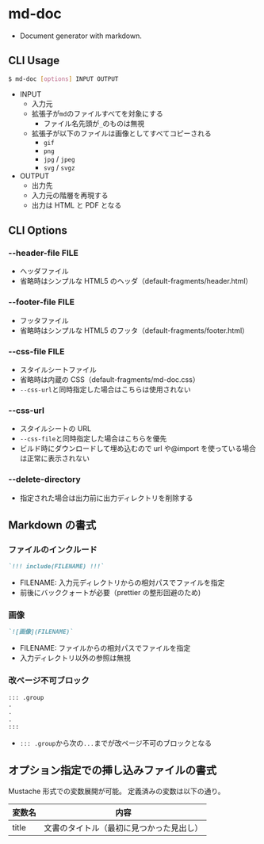 # md-doc

- Document generator with markdown.

## CLI Usage

```sh
$ md-doc [options] INPUT OUTPUT
```

- INPUT
  - 入力元
  - 拡張子が`md`のファイルすべてを対象にする
    - ファイル名先頭が`_`のものは無視
  - 拡張子が以下のファイルは画像としてすべてコピーされる
    - `gif`
    - `png`
    - `jpg` / `jpeg`
    - `svg` / `svgz`
- OUTPUT
  - 出力先
  - 入力元の階層を再現する
  - 出力は HTML と PDF となる

## CLI Options

### --header-file FILE

- ヘッダファイル
- 省略時はシンプルな HTML5 のヘッダ（default-fragments/header.html）

### --footer-file FILE

- フッタファイル
- 省略時はシンプルな HTML5 のフッタ（default-fragments/footer.html）

### --css-file FILE

- スタイルシートファイル
- 省略時は内蔵の CSS（default-fragments/md-doc.css）
- `--css-url`と同時指定した場合はこちらは使用されない

### --css-url

- スタイルシートの URL
- `--css-file`と同時指定した場合はこちらを優先
- ビルド時にダウンロードして埋め込むので url や@import を使っている場合は正常に表示されない

### --delete-directory

- 指定された場合は出力前に出力ディレクトリを削除する

## Markdown の書式

### ファイルのインクルード

```markdown
`!!! include(FILENAME) !!!`
```

- FILENAME: 入力元ディレクトリからの相対パスでファイルを指定
- 前後にバッククォートが必要（prettier の整形回避のため)

### 画像

```markdown
`![画像](FILENAME)`
```

- FILENAME: ファイルからの相対パスでファイルを指定
- 入力ディレクトリ以外の参照は無視

### 改ページ不可ブロック

```markdown
::: .group
.
.
.
:::
```

- `::: .group`から次の`...`までが改ページ不可のブロックとなる

## オプション指定での挿し込みファイルの書式

Mustache 形式での変数展開が可能。
定義済みの変数は以下の通り。

| 変数名 | 内容                                     |
| ------ | ---------------------------------------- |
| title  | 文書のタイトル（最初に見つかった見出し） |
